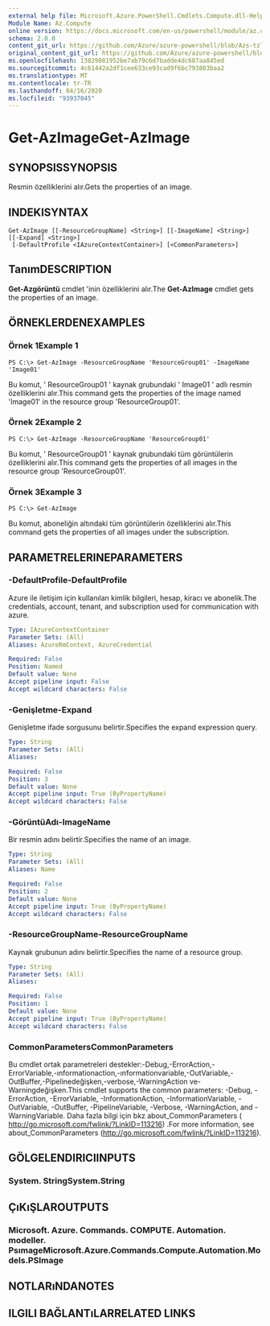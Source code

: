 ```yaml
---
external help file: Microsoft.Azure.PowerShell.Cmdlets.Compute.dll-Help-Help.xml
Module Name: Az.Compute
online version: https://docs.microsoft.com/en-us/powershell/module/az.compute/get-azimage
schema: 2.0.0
content_git_url: https://github.com/Azure/azure-powershell/blob/Azs-tzl/src/Compute/Compute/help/Get-AzImage.md
original_content_git_url: https://github.com/Azure/azure-powershell/blob/Azs-tzl/src/Compute/Compute/help/Get-AzImage.md
ms.openlocfilehash: 13829081952be7ab79c6d7badde4dc687aa845ed
ms.sourcegitcommit: 4c61442a2df1cee633ce93cad9f6bc793803baa2
ms.translationtype: MT
ms.contentlocale: tr-TR
ms.lasthandoff: 04/16/2020
ms.locfileid: "93937045"
---
```

# <span data-ttu-id="eb37d-101">Get-AzImage</span><span class="sxs-lookup"><span data-stu-id="eb37d-101">Get-AzImage</span></span>

## <span data-ttu-id="eb37d-102">SYNOPSIS</span><span class="sxs-lookup"><span data-stu-id="eb37d-102">SYNOPSIS</span></span>
<span data-ttu-id="eb37d-103">Resmin özelliklerini alır.</span><span class="sxs-lookup"><span data-stu-id="eb37d-103">Gets the properties of an image.</span></span>

## <span data-ttu-id="eb37d-104">INDEKI</span><span class="sxs-lookup"><span data-stu-id="eb37d-104">SYNTAX</span></span>

```
Get-AzImage [[-ResourceGroupName] <String>] [[-ImageName] <String>] [[-Expand] <String>]
 [-DefaultProfile <IAzureContextContainer>] [<CommonParameters>]
```

## <span data-ttu-id="eb37d-105">Tanım</span><span class="sxs-lookup"><span data-stu-id="eb37d-105">DESCRIPTION</span></span>
<span data-ttu-id="eb37d-106">**Get-Azgörüntü** cmdlet 'inin özelliklerini alır.</span><span class="sxs-lookup"><span data-stu-id="eb37d-106">The **Get-AzImage** cmdlet gets the properties of an image.</span></span>

## <span data-ttu-id="eb37d-107">ÖRNEKLERDEN</span><span class="sxs-lookup"><span data-stu-id="eb37d-107">EXAMPLES</span></span>

### <span data-ttu-id="eb37d-108">Örnek 1</span><span class="sxs-lookup"><span data-stu-id="eb37d-108">Example 1</span></span>
```
PS C:\> Get-AzImage -ResourceGroupName 'ResourceGroup01' -ImageName 'Image01'
```

<span data-ttu-id="eb37d-109">Bu komut, ' ResourceGroup01 ' kaynak grubundaki ' Image01 ' adlı resmin özelliklerini alır.</span><span class="sxs-lookup"><span data-stu-id="eb37d-109">This command gets the properties of the image named 'Image01' in the resource group 'ResourceGroup01'.</span></span>

### <span data-ttu-id="eb37d-110">Örnek 2</span><span class="sxs-lookup"><span data-stu-id="eb37d-110">Example 2</span></span>
```
PS C:\> Get-AzImage -ResourceGroupName 'ResourceGroup01'
```

<span data-ttu-id="eb37d-111">Bu komut, ' ResourceGroup01 ' kaynak grubundaki tüm görüntülerin özelliklerini alır.</span><span class="sxs-lookup"><span data-stu-id="eb37d-111">This command gets the properties of all images in the resource group 'ResourceGroup01'.</span></span>

### <span data-ttu-id="eb37d-112">Örnek 3</span><span class="sxs-lookup"><span data-stu-id="eb37d-112">Example 3</span></span>
```
PS C:\> Get-AzImage
```

<span data-ttu-id="eb37d-113">Bu komut, aboneliğin altındaki tüm görüntülerin özelliklerini alır.</span><span class="sxs-lookup"><span data-stu-id="eb37d-113">This command gets the properties of all images under the subscription.</span></span>

## <span data-ttu-id="eb37d-114">PARAMETRELERINE</span><span class="sxs-lookup"><span data-stu-id="eb37d-114">PARAMETERS</span></span>

### <span data-ttu-id="eb37d-115">-DefaultProfile</span><span class="sxs-lookup"><span data-stu-id="eb37d-115">-DefaultProfile</span></span>
<span data-ttu-id="eb37d-116">Azure ile iletişim için kullanılan kimlik bilgileri, hesap, kiracı ve abonelik.</span><span class="sxs-lookup"><span data-stu-id="eb37d-116">The credentials, account, tenant, and subscription used for communication with azure.</span></span>

```yaml
Type: IAzureContextContainer
Parameter Sets: (All)
Aliases: AzureRmContext, AzureCredential

Required: False
Position: Named
Default value: None
Accept pipeline input: False
Accept wildcard characters: False
```

### <span data-ttu-id="eb37d-117">-Genişletme</span><span class="sxs-lookup"><span data-stu-id="eb37d-117">-Expand</span></span>
<span data-ttu-id="eb37d-118">Genişletme ifade sorgusunu belirtir.</span><span class="sxs-lookup"><span data-stu-id="eb37d-118">Specifies the expand expression query.</span></span>

```yaml
Type: String
Parameter Sets: (All)
Aliases: 

Required: False
Position: 3
Default value: None
Accept pipeline input: True (ByPropertyName)
Accept wildcard characters: False
```

### <span data-ttu-id="eb37d-119">-GörüntüAdı</span><span class="sxs-lookup"><span data-stu-id="eb37d-119">-ImageName</span></span>
<span data-ttu-id="eb37d-120">Bir resmin adını belirtir.</span><span class="sxs-lookup"><span data-stu-id="eb37d-120">Specifies the name of an image.</span></span>

```yaml
Type: String
Parameter Sets: (All)
Aliases: Name

Required: False
Position: 2
Default value: None
Accept pipeline input: True (ByPropertyName)
Accept wildcard characters: False
```

### <span data-ttu-id="eb37d-121">-ResourceGroupName</span><span class="sxs-lookup"><span data-stu-id="eb37d-121">-ResourceGroupName</span></span>
<span data-ttu-id="eb37d-122">Kaynak grubunun adını belirtir.</span><span class="sxs-lookup"><span data-stu-id="eb37d-122">Specifies the name of a resource group.</span></span>

```yaml
Type: String
Parameter Sets: (All)
Aliases: 

Required: False
Position: 1
Default value: None
Accept pipeline input: True (ByPropertyName)
Accept wildcard characters: False
```

### <span data-ttu-id="eb37d-123">CommonParameters</span><span class="sxs-lookup"><span data-stu-id="eb37d-123">CommonParameters</span></span>
<span data-ttu-id="eb37d-124">Bu cmdlet ortak parametreleri destekler:-Debug,-ErrorAction,-ErrorVariable,-ınformationaction,-ınformationvariable,-OutVariable,-OutBuffer,-Pipelinedeğişken,-verbose,-WarningAction ve-Warningdeğişken.</span><span class="sxs-lookup"><span data-stu-id="eb37d-124">This cmdlet supports the common parameters: -Debug, -ErrorAction, -ErrorVariable, -InformationAction, -InformationVariable, -OutVariable, -OutBuffer, -PipelineVariable, -Verbose, -WarningAction, and -WarningVariable.</span></span> <span data-ttu-id="eb37d-125">Daha fazla bilgi için bkz about_CommonParameters ( http://go.microsoft.com/fwlink/?LinkID=113216) .</span><span class="sxs-lookup"><span data-stu-id="eb37d-125">For more information, see about_CommonParameters (http://go.microsoft.com/fwlink/?LinkID=113216).</span></span>

## <span data-ttu-id="eb37d-126">GÖLGELENDIRICI</span><span class="sxs-lookup"><span data-stu-id="eb37d-126">INPUTS</span></span>

### <span data-ttu-id="eb37d-127">System. String</span><span class="sxs-lookup"><span data-stu-id="eb37d-127">System.String</span></span>

## <span data-ttu-id="eb37d-128">ÇıKıŞLAR</span><span class="sxs-lookup"><span data-stu-id="eb37d-128">OUTPUTS</span></span>

### <span data-ttu-id="eb37d-129">Microsoft. Azure. Commands. COMPUTE. Automation. modeller. Psımage</span><span class="sxs-lookup"><span data-stu-id="eb37d-129">Microsoft.Azure.Commands.Compute.Automation.Models.PSImage</span></span>

## <span data-ttu-id="eb37d-130">NOTLARıNDA</span><span class="sxs-lookup"><span data-stu-id="eb37d-130">NOTES</span></span>

## <span data-ttu-id="eb37d-131">ILGILI BAĞLANTıLAR</span><span class="sxs-lookup"><span data-stu-id="eb37d-131">RELATED LINKS</span></span>

